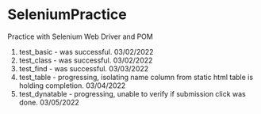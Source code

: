 # SeleniumPractice
Practice with Selenium Web Driver and POM

1. test_basic - was successful. 03/02/2022
2. test_class - was successful. 03/02/2022
3. test_find - was successful. 03/03/2022
4. test_table - progressing, isolating name column from static html table is holding completion. 03/04/2022
5. test_dynatable - progressing, unable to verify if submission click was done. 03/05/2022
